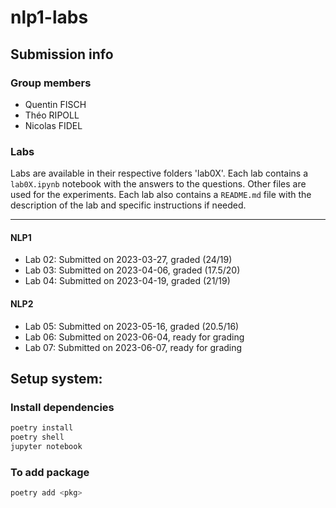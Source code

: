 # nlp1-labs

## Submission info

### Group members
- Quentin FISCH
- Théo RIPOLL
- Nicolas FIDEL

### Labs

Labs are available in their respective folders 'lab0X'. Each lab contains a `lab0X.ipynb` notebook with the answers to the questions. Other files are used for the experiments. Each lab also contains a `README.md` file with the description of the lab and specific instructions if needed.

----------------
#### NLP1
- Lab 02: Submitted on 2023-03-27, graded (24/19)
- Lab 03: Submitted on 2023-04-06, graded (17.5/20)
- Lab 04: Submitted on 2023-04-19, graded (21/19)

#### NLP2
- Lab 05: Submitted on 2023-05-16, graded (20.5/16)
- Lab 06: Submitted on 2023-06-04, ready for grading
- Lab 07: Submitted on 2023-06-07, ready for grading

## Setup system:

### Install dependencies

```bash
poetry install
poetry shell
jupyter notebook
```

### To add package
```bash
poetry add <pkg>
```
